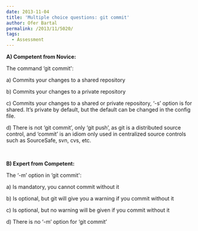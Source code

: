 ```yaml
---
date: 2013-11-04
title: 'Multiple choice questions: git commit'
author: Ofer Bartal
permalink: /2013/11/5020/
tags:
  - Assessment
---
```

**A) Competent from Novice:**

The command &#8216;git commit':

a) Commits your changes to a shared repository

b) Commits your changes to a private repository

c) Commits your changes to a shared or private repository, &#8216;-s&#8217; option is for shared. It&#8217;s private by default, but the default can be changed in the config file.

d) There is not &#8216;git commit&#8217;, only &#8216;git push&#8217;, as git is a distributed source control, and &#8216;commit&#8217; is an idiom only used in centralized source controls such as SourceSafe, svn, cvs, etc.

&nbsp;

**B) Expert from Competent:**

The &#8216;-m&#8217; option in &#8216;git commit':

a) Is mandatory, you cannot commit without it

b) Is optional, but git will give you a warning if you commit without it

c) Is optional, but no warning will be given if you commit without it

d) There is no &#8216;-m&#8217; option for &#8216;git commit&#8217;
